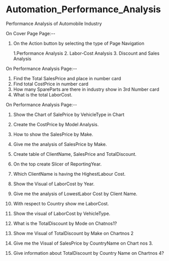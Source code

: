 # Automation_Performance_Analysis

Performance Analysis of Automobile Industry

On Cover Page  Page:--

1. On the Action button  by selecting the type of Page Navigation

	1.Performance Analysis
	2. Labor-Cost Analysis
    	3. Discount and Sales Analysis

On Performance Analysis Page:--
1. Find the Total SalesPrice  and place in number card
2. Find total CostPrice in number card
3. How many SpareParts are there in industry show in 3rd Number card
4. What is the total LaborCost.

On Performance Analysis Page:--
1. Show the Chart of SalePrice by VehicleType in Chart
2. Create the CostPrice by Model Analysis.
3. How to show the SalesPrice by Make.
4. Give me  the analysis of SalesPrice by Make.
5. Create table of ClientName, SalesPrice and TotalDiscount.
6. On the top create Slicer of ReportingYear.

1. Which ClientName is having the HighestLabour Cost.
2. Show the Visual of LaborCost by Year.
3. Give me the analysis of LowestLabor Cost by Client Name.
4. With respect to Country show me LaborCost.
5. Show the visual of LaborCost by VehicleType.

1. What is the TotalDiscount by Mode on Chatnos1? 
2. Show me Visual of TotalDiscount by Make on Chartnos 2
3. Give me the Visual of SalesPrice by CountryName on Chart nos 3.
4. Give information about TotalDiscount by Country Name on Chartnos 4?






	
